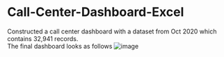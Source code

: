 # Call-Center-Dashboard-Excel
Constructed a call center dashboard with a dataset from Oct 2020 which contains 32,941 records.
<br>
The final dashboard looks as follows
![image](https://github.com/Vanmeeg22/Call-Center-Dashboard-Excel/assets/71753122/799d60c8-6cef-482c-bcf6-f63139090910)
